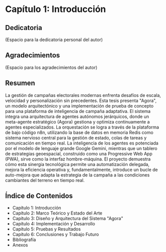 # Capítulo 1: Introducción

## Dedicatoria
(Espacio para la dedicatoria personal del autor)

## Agradecimientos
(Espacio para los agradecimientos del autor)

## Resumen
La gestión de campañas electorales modernas enfrenta desafíos de escala, velocidad y personalización sin precedentes. Esta tesis presenta "Agora", un modelo arquitectónico y una implementación de prueba de concepto para una plataforma de inteligencia de campaña adaptativa. El sistema integra una arquitectura de agentes autónomos jerárquicos, donde un meta-agente estratégico (Agora) gestiona y optimiza continuamente a agentes especializados. La orquestación se logra a través de la plataforma de bajo código n8n, utilizando la base de datos en memoria Redis como sistema nervioso central para la gestión de estado, colas de tareas y comunicación en tiempo real. La inteligencia de los agentes es potenciada por el modelo de lenguaje grande Google Gemini, mientras que un tablero de estrategias geoespacial, construido como una Progressive Web App (PWA), sirve como la interfaz hombre-máquina. El proyecto demuestra cómo esta sinergia tecnológica permite una automatización delegada, mejora la eficiencia operativa y, fundamentalmente, introduce un bucle de auto-mejora que adapta la estrategia de la campaña a las condiciones cambiantes del terreno en tiempo real.

## Índice de Contenidos
- Capítulo 1: Introducción
- Capítulo 2: Marco Teórico y Estado del Arte
- Capítulo 3: Diseño y Arquitectura del Sistema "Agora"
- Capítulo 4: Implementación y Desarrollo
- Capítulo 5: Pruebas y Resultados
- Capítulo 6: Conclusiones y Trabajo Futuro
- Bibliografía
- Anexos 